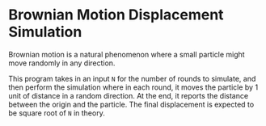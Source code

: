 # Brownian Motion Displacement Simulation
Brownian motion is a natural phenomenon where a small particle might move randomly in any direction.

This program takes in an input `N` for the number of rounds to simulate, and then perform the simulation where in each round, it moves the particle by 1 unit of distance in a random direction. At the end, it reports the distance between the origin and the particle. The final displacement is expected to be square root of `N` in theory.
